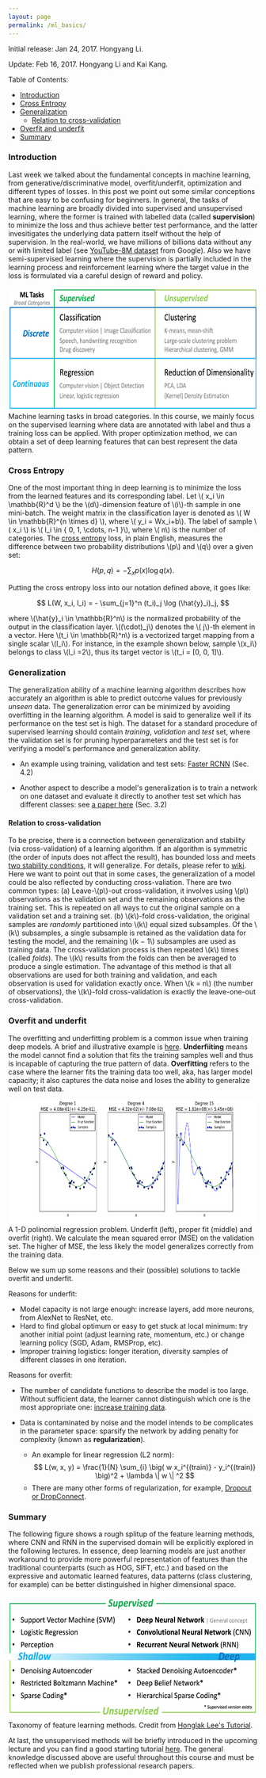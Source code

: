 ```yaml
---
layout: page
permalink: /ml_basics/
---
```


<!-- ## Note on Machine Learning Basics -->

Initial release: Jan 24, 2017. Hongyang Li.

Update: Feb 16, 2017. Hongyang Li and Kai Kang. 

Table of Contents:

- [Introduction](#intro)
- [Cross Entropy](#concept)
- [Generalization](#generalize)
  - [Relation to cross-validation](#cross)
- [Overfit and underfit](#overfit)
- [Summary](#summary)

<a name='intro'></a>

### Introduction

Last week we talked about the fundamental concepts in machine learning, from generative/discriminative model, overfit/underfit, optimization and different types of losses. In this post we point out some similar conceptions that are easy to be confusing for beginners. In general, the tasks of machine learning are broadly divided into supervised and unsupervised learning, where the former is trained with labelled data (called **supervision**) to minimize the loss and thus achieve better test performance, and the latter invesitigates the underlying data pattern itself without the help of supervision. In the real-world, we have millions of billions data without any or with limited label (see [YouTube-8M dataset](https://research.google.com/youtube8m/) from Google). Also we have semi-supervised learning where the supervision is partially included in the learning process and reinforcement learning where the target value in the loss is formulated via a careful design of reward and policy. 
<!-- We will dig into details in the following lectures. -->

<div class="fig figcenter fighighlight">
  <img src="/assets/ml/ml_task.png" height="250">
  <div class="figcaption">
    Machine learning tasks in broad categories. In this course, we mainly focus on the supervised learning where data are annotated with label and thus a training loss can be applied. With proper optimization method, we can obtain a set of deep learning features that can best represent the data pattern.
  </div>
</div>


<a name='concept'></a>

### Cross Entropy

One of the most important thing in deep learning is to minimize the loss from the learned features and its corresponding label. Let \\( x_i \in \mathbb{R}^d \\) be the \\(d\\)-dimension feature of \\(i\\)-th sample in one mini-batch. The weight matrix in the classification layer is denoted as \\( W \in \mathbb{R}^{n \times d} \\), where \\( y_i = Wx_i+b\\). The label of sample \\( x_i \\) is \\( l_i \in \{ 0, 1, \cdots, n-1 \}\\), where \\( n\\) is the number of categories. The [cross entropy](https://en.wikipedia.org/wiki/Cross_entropy) loss, in plain English, measures the difference between two probability distributions \\(p\\) and \\(q\\) over a given set:

$$
H(p, q) = -\sum_x p(x) \log q(x).
$$

Putting the cross entropy loss into our notation defined above, it goes like:

$$
L(W, x_i, l_i) = - \sum_{j=1}^n (t_i)_j \log (\hat{y}_i)_j,
$$

where \\(\hat{y}_i \in \mathbb{R}^n\\) is the normalized probability of the output in the classification layer. \\((\cdot)_j\\) denotes the \\( j\\)-th element in a vector. Here \\(t_i \in \mathbb{R}^n\\) is a vectorized target mapping from a single scalar \\(l_i\\). For instance, in the example shown below, sample \\(x_i\\) belongs to class \\(l_i =2\\), thus its target vector is \\(t_i = [0, 0, 1]\\).

<a name='generalize'></a>

### Generalization

The generalization ability of a machine learning algorithm describes how accurately an algorithm is able to predict outcome values for previously *unseen* data. The generalization error can be minimized by avoiding overfitting in the learning algorithm. A model is said to generalize well if its performance on the test set is high. The dataset for a standard procedure of supervised learning should contain *training*, *validation* and *test* set, where the validation set is for pruning hyperparameters and the test set is for verifying a model's performance and generalization ability.

- An example using training, validation and test sets: [Faster RCNN](https://arxiv.org/abs/1506.01497)  (Sec. 4.2)

- Another aspect to describe a model's generalization is to train a network on one dataset and evaluate it directly to another test set which has different classes: see [a paper here](https://arxiv.org/pdf/1606.04446v1.pdf) (Sec. 3.2)

<a name='cross'></a>

#### Relation to cross-validation

To be precise, there is a connection between generalization and stability (via cross-validation) of a learning algorithm.
If an algorithm is symmetric (the order of inputs does not affect the result), has bounded loss and meets [two stability conditions](https://en.wikipedia.org/wiki/Generalization_error#Relation_to_stability), it will generalize. For details, please refer to [wiki](https://en.wikipedia.org/wiki/Generalization_error). Here we want to point out that in some cases, the generalization of a model could be also reflected by conducting cross-valiation. There are two common types: (a) Leave-\\(p\\)-out cross-validation, it involves using \\(p\\) observations as the validation set and the remaining observations as the training set. This is repeated on all ways to cut the original sample on a validation set and a training set. 
(b) \\(k\\)-fold cross-validation, the original samples are *randomly* partitioned into \\(k\\) equal sized subsamples. Of the \\(k\\) subsamples, a single subsample is retained as the validation data for testing the model, and the remaining \\(k − 1\\) subsamples are used as training data. 
The cross-validation process is then repeated \\(k\\) times (called *folds*). The \\(k\\) results from the folds can then be averaged to produce a single estimation. The advantage of this method is that all observations are used for both training and validation, and each observation is used for validation exactly once. 
When \\(k = n\\) (the number of observations), the \\(k\\)-fold cross-validation is exactly the leave-one-out cross-validation.



<a name='overfit'></a>

### Overfit and underfit
The overfitting and underfitting problem is a common issue when training deep models. A brief and illustrative example is [here](http://scikit-learn.org/stable/auto_examples/model_selection/plot_underfitting_overfitting.html). **Underfiiting** means the model cannot find a solution that fits the training samples well and thus is incapable of capturing the true pattern of data. **Overfitting** refers to the case where the learner fits the training data too well, aka, has larger model capacity; it also captures the data noise and loses the ability to generalize well on test data.

<div class="fig figcenter fighighlight">
  <img src="/assets/ml/overfit_example.png" height="250">
  <div class="figcaption">
    A 1-D polinomial regression problem. Underfit (left), proper fit (middle) and overfit (right). We calculate the mean squared error (MSE) on the validation set. The higher of MSE, the less likely the model generalizes correctly from the training data.
  </div>
</div>

Below we sum up some reasons and their (possible) solutions to tackle overfit and underfit.

Reasons for underfit:

- Model capacity is not large enough: increase layers, add more neurons, from AlexNet to ResNet, etc.
- Hard to find global optimum or easy to get stuck at local minimum: try another initial point (adjust learning rate, momentum, etc.) or change learning policy (SGD, Adam, RMSProp, etc).
- Improper training logistics: longer iteration, diversity samples of different classes in one iteration.

Reasons for overfit:

- The number of candidate functions to describe the model is too large. Without sufficient data, the learner cannot distinguish which one is the most appropriate one: [increase training data](https://deeplearningmania.quora.com/The-Power-of-Data-Augmentation-2).

- Data is contaminated by noise and the model intends to be complicates in the parameter space: sparsify the network by adding penalty for complexity (known as **regularization**).
	- An example for linear regression (L2 norm): 
	$$
		L(w, x, y) = \frac{1}{N}  \sum_{i} \big(  w x_i^{(train)} - y_i^{(train)} \big)^2 + \lambda \| w \| ^2
	$$ 
	- There are many other forms of regularization, for example, [Dropout or DropConnect](http://yann.lecun.com/exdb/publis/pdf/wan-icml-13.pdf).

<a name='summary'></a>

### Summary
The following figure shows a rough splitup of the feature learning methods, where CNN and RNN in the supervised domain will be explicitly explored in the following lectures. In essence, deep learning models are just another workaround to provide more powerful representation of features than the traditional counterparts (such as HOG, SIFT, etc.) and based on the expressive and automatic learned features, data patterns (class clustering, for example) can be better distinguished in higher dimensional space. 
<div class="fig figcenter fighighlight">
  <img src="/assets/ml/feature_learning.png" height="250">
  <div class="figcaption">
    Taxonomy of feature learning methods. 
    <!-- Deep neural networks are of the main interest in this course.  -->
    Credit from <a href="https://sites.google.com/site/deeplearningcvpr2014/">Honglak Lee's Tutorial</a>.
  </div>
</div>

At last, the unsupervised methods will be briefly introduced in the upcoming lecture and you can find a good starting tutorial [here](http://www.uoguelph.ca/~gwtaylor/outbox/gwt_unsupervised_learning.pdf). The general knowledge discussed above are useful throughout this course and must be reflected when we publish professional research papers.
